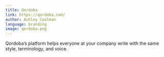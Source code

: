 ```yaml
---
title: Qordoba
link: https://qordoba.com/
author: Ashley Coolman
language: branding
image: qordoba.png
---
```


Qordoba’s platform helps everyone at your company write with the same style, terminology, and voice.

